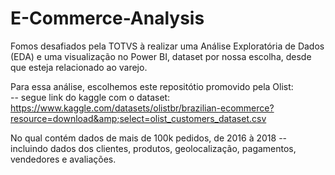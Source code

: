 # E-Commerce-Analysis

Fomos desafiados pela TOTVS à realizar uma Análise Exploratória de Dados (EDA) e uma visualização no Power BI, dataset por nossa escolha, desde que esteja relacionado ao varejo.

Para essa análise, escolhemos este repositótio promovido pela Olist: \
 -- segue link do kaggle com o dataset: https://www.kaggle.com/datasets/olistbr/brazilian-ecommerce?resource=download&amp;select=olist_customers_dataset.csv

 No qual contém dados de mais de 100k pedidos, de 2016 à 2018 -- incluindo dados dos clientes, produtos, geolocalização, pagamentos, vendedores e avaliações.

